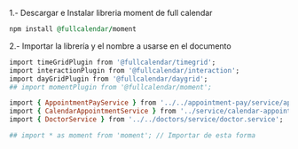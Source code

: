 1.- Descargar e Instalar libreria moment de full calendar
```ruby
npm install @fullcalendar/moment
```
2.- Importar la librería y el nombre a usarse en el documento
```ruby
import timeGridPlugin from '@fullcalendar/timegrid';
import interactionPlugin from '@fullcalendar/interaction';
import dayGridPlugin from '@fullcalendar/daygrid';
## import momentPlugin from '@fullcalendar/moment';

import { AppointmentPayService } from '../../appointment-pay/service/appointment-pay.service';
import { CalendarAppointmentService } from '../service/calendar-appointment.service';
import { DoctorService } from '../../doctors/service/doctor.service';

## import * as moment from 'moment'; // Importar de esta forma
```
